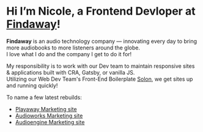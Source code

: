 # Hi I’m Nicole, a Frontend Devloper at [Findaway](https://findaway.com/)!
**Findaway** is an audio technology company — innovating every day to bring more audiobooks to more listeners around the globe.<br/> I love what I do and the company I get to do it for!

My responsibility is to work with our Dev team to maintain responsive sites & applications built with CRA, Gatsby, or vanilla JS. <br/>
Utilizing our Web Dev Team's Front-End Boilerplate [Solon](https://github.com/FindawayWorld/solon), we get sites up and running quickly!

To name a few latest rebuilds: 
* [Playaway Marketing site](playaway.com)
* [Audioworks Marketing site](findawayaudioworks.com)
* [Audioengine Marketing site](audioengine.io)
